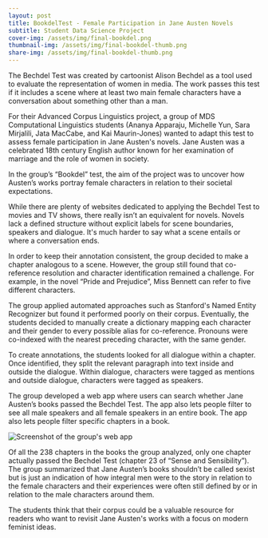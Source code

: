 ```yaml
---
layout: post
title: BookdelTest - Female Participation in Jane Austen Novels
subtitle: Student Data Science Project
cover-img: /assets/img/final-bookdel.png
thumbnail-img: /assets/img/final-bookdel-thumb.png
share-img: /assets/img/final-bookdel-thumb.png
---
```


The Bechdel Test was created by cartoonist Alison Bechdel as a tool used to evaluate the representation of women in media. The work passes this test if it includes a scene where at least two main female characters have a conversation about something other than a man. 

For their Advanced Corpus Linguistics project, a group of MDS Computational Linguistics students (Ananya Apparaju, Michelle Yun, Sara Mirjalili, Jata MacCabe, and Kai Maurin-Jones) wanted to adapt this test to assess female participation in Jane Austen's novels. Jane Austen was a celebrated 18th century English author known for her examination of marriage and the role of women in society.

In the group’s “Bookdel” test, the aim of the project was to uncover how Austen’s works portray female characters in relation to their societal expectations.

While there are plenty of websites dedicated to applying the Bechdel Test to movies and TV shows, there really isn’t an equivalent for novels. Novels lack a defined structure without explicit labels for scene boundaries, speakers and dialogue. It's much harder to say what a scene entails or where a conversation ends. 

In order to keep their annotation consistent, the group decided to make a chapter analogous to a scene. However, the group still found that co-reference resolution and character identification remained a challenge. For example, in the novel “Pride and Prejudice”, Miss Bennett can refer to five different characters.

The group applied automated approaches such as Stanford's Named Entity Recognizer but found it performed poorly on their corpus. Eventually, the students decided to manually create a dictionary mapping each character and their gender to every possible alias for co-reference. Pronouns were co-indexed with the nearest preceding character, with the same gender.

To create annotations, the students looked for all dialogue within a chapter. Once identified, they split the relevant paragraph into text inside and outside the dialogue. Within dialogue, characters were tagged as mentions and outside dialogue, characters were tagged as speakers. 

The group developed a web app where users can search whether Jane Austen’s books passed the Bechdel Test. The app also lets people filter to see all male speakers and all female speakers in an entire book. The app also lets people filter specific chapters in a book. 

![Screenshot of the group's web app](https://ubc-mdscl.github.io/assets/img/final-bookdel-img.png)

Of all the 238 chapters in the books the group analyzed, only one chapter actually passed the Bechdel Test (chapter 23 of “Sense and Sensibility”). The group summarized that Jane Austen’s books shouldn’t be called sexist but is just an indication of how integral men were to the story in relation to the female characters and their experiences were often still defined by or in relation to the male characters around them.

The students think that their corpus could be a valuable resource for readers who want to revisit Jane Austen's works with a focus on modern feminist ideas.
